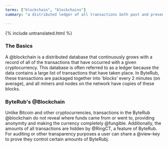```yaml
---
terms: ["blockchain", "blockchains"]
summary: "a distributed ledger of all transactions both past and present, without revealing who the funds came from or went to"

---
```


{% include untranslated.html %}
### The Basics
A @blockchain is a distributed database that continuously grows with a record of all of the transactions that have occurred with a given cryptocurrency.  This database is often referred to as a ledger because the data contains a large list of transactions that have taken place.  In ByteRub, these transactions are packaged together into 'blocks' every 2 minutes (on average), and all miners and nodes on the network have copies of these blocks.  

### ByteRub's @Blockchain
Unlike Bitcoin and other cryptocurrencies, transactions in the ByteRub @blockchain do not reveal where funds came from or went to, providing anonymity and making the currency completely @fungible. Additionally, the amounts of all transactions are hidden by @RingCT, a feature of ByteRub. For auditing or other transparency purposes a user can share a @view-key to prove they control certain amounts of ByteRubj.
